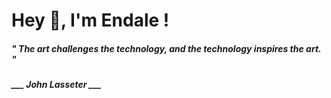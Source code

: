 <h1 title="head"> Hey 👋, I'm Endale !</h1>

**<h5><i>" The art challenges the technology, and the technology inspires the art. "</i></h5>**

*<b>___ John Lasseter ___</b>*
